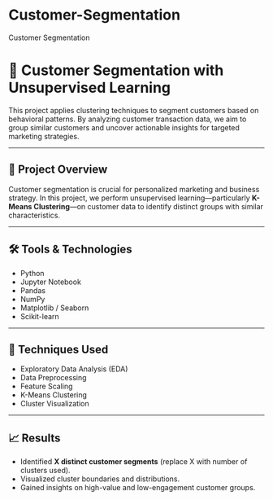 # Customer-Segmentation
Customer Segmentation

# 🧠 Customer Segmentation with Unsupervised Learning

This project applies clustering techniques to segment customers based on behavioral patterns. By analyzing customer transaction data, we aim to group similar customers and uncover actionable insights for targeted marketing strategies.

---

## 📌 Project Overview

Customer segmentation is crucial for personalized marketing and business strategy. In this project, we perform unsupervised learning—particularly **K-Means Clustering**—on customer data to identify distinct groups with similar characteristics.

---

## 🛠️ Tools & Technologies

- Python
- Jupyter Notebook
- Pandas
- NumPy
- Matplotlib / Seaborn
- Scikit-learn

---

## 🧪 Techniques Used

- Exploratory Data Analysis (EDA)
- Data Preprocessing
- Feature Scaling
- K-Means Clustering
- Cluster Visualization 

---

## 📈 Results

- Identified **X distinct customer segments** (replace X with number of clusters used).
- Visualized cluster boundaries and distributions.
- Gained insights on high-value and low-engagement customer groups.



